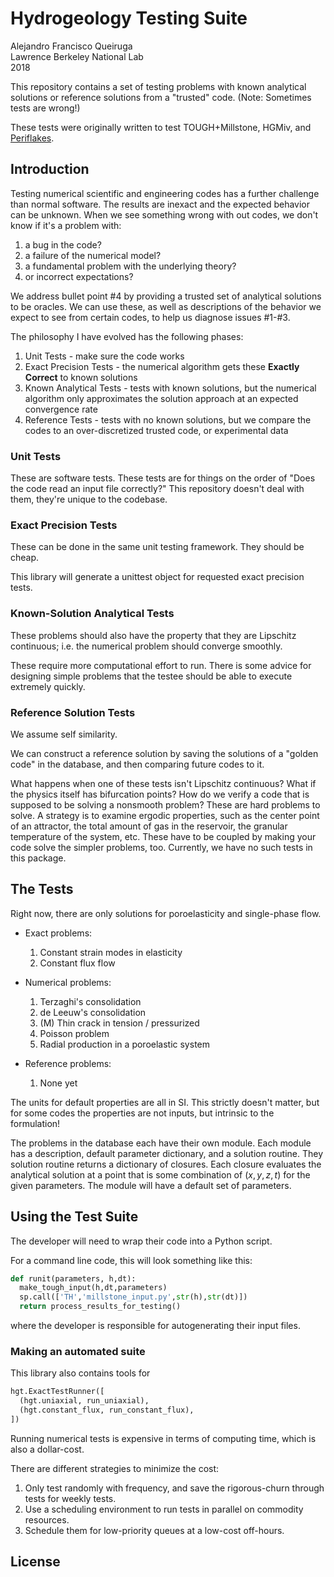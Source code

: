 # Hydrogeology Testing Suite

Alejandro Francisco Queiruga  
Lawrence Berkeley National Lab  
2018

This repository contains a set of testing problems with known analytical solutions or reference solutions from a "trusted" code. (Note: Sometimes tests are wrong!)

These tests were originally written to test TOUGH+Millstone, HGMiv, and [Periflakes]().

## Introduction

Testing numerical scientific and engineering codes has a further challenge than normal software. The results are inexact and the expected behavior can be unknown. When we see something wrong with out codes, we don't know if it's a problem with:

1. a bug in the code?
2. a failure of the numerical model?
3. a fundamental problem with the underlying theory?
4. or incorrect expectations?

We address bullet point #4 by providing a trusted set of analytical solutions to be oracles. We can use these, as well as descriptions of the behavior we expect to see from certain codes, to help us diagnose issues #1-#3.

The philosophy I have evolved has the following phases:

1. Unit Tests - make sure the code works
2. Exact Precision Tests - the numerical algorithm gets these **Exactly Correct** to known solutions
3. Known Analytical Tests - tests with known solutions, but the numerical algorithm only approximates the solution approach at an expected convergence rate
4. Reference Tests - tests with no known solutions, but we compare the codes to an over-discretized trusted code, or experimental data


### Unit Tests

These are software tests. These tests are for things on the order of "Does the code read an input file correctly?" This repository doesn't deal with them, they're unique to the codebase.

### Exact Precision Tests

These can be done in the same unit testing framework. They should be cheap.

This library will generate a unittest object for requested exact precision tests.

### Known-Solution Analytical Tests

These problems should also have the property that they are Lipschitz continuous; i.e. the numerical problem should converge smoothly.

These require more computational effort to run.
There is some advice for designing simple problems that the testee should be able to execute extremely quickly.

### Reference Solution Tests

We assume self similarity.

We can construct a reference solution by saving the solutions of a "golden code" in the database, and then comparing future codes to it.

What happens when one of these tests isn't Lipschitz continuous? What if the physics itself has bifurcation points?
How do we verify a code that is supposed to be solving a nonsmooth problem?
These are hard problems to solve.
A strategy is to examine ergodic properties, such as the center point of an attractor, the total amount of gas in the reservoir, the granular temperature of the system, etc.
These have to be coupled by making your code solve the simpler problems, too.
Currently, we have no such tests in this package.

## The Tests

Right now, there are only solutions for poroelasticity and single-phase flow.

- Exact problems:
  1. Constant strain modes in elasticity
  2. Constant flux flow

- Numerical problems:
  1. Terzaghi's consolidation
  2. de Leeuw's consolidation
  3. (M) Thin crack in tension / pressurized
  4. Poisson problem
  5. Radial production in a poroelastic system

- Reference problems:
  1. None yet

The units for default properties are all in SI. This strictly doesn't matter, but for some codes the properties are not inputs, but intrinsic to the formulation!

The problems in the database each have their own module.
Each module has a description, default parameter dictionary, and a solution routine.
They solution routine returns a dictionary of closures. Each closure evaluates the analytical solution at a point that is some combination of $(x,y,z,t)$ for the given parameters.
The module will have a default set of parameters.

## Using the Test Suite

The developer will need to wrap their code into a Python script.

For a command line code, this will look something like this:
```python
def runit(parameters, h,dt):
  make_tough_input(h,dt,parameters)
  sp.call(['TH','millstone_input.py',str(h),str(dt)])
  return process_results_for_testing()
```
where the developer is responsible for autogenerating their input files.

### Making an automated suite

This library also contains tools for
```python
hgt.ExactTestRunner([
  (hgt.uniaxial, run_uniaxial),
  (hgt.constant_flux, run_constant_flux),
])
```

Running numerical tests is expensive in terms of computing time, which is also a dollar-cost.

There are different strategies to minimize the cost:

1. Only test randomly with frequency, and save the rigorous-churn through tests for weekly tests.
2. Use a scheduling environment to run tests in parallel on commodity resources.
3. Schedule them for low-priority queues at a low-cost off-hours.

## License
